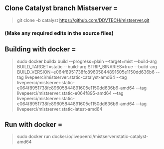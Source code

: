 ## Clone Catalyst branch Mistserver =

> git clone -b catalyst https://github.com/DDVTECH/mistserver.git


### (Make any required edits in the source files)


## Building with docker =

> sudo docker buildx build --progress=plain --target=mist --build-arg BUILD_TARGET=static --build-arg STRIP_BINARIES=true
> --build-arg BUILD_VERSION=e064f8951738fc89605844891605e1150dd636b6
> --tag livepeerci/mistserver:static-catalyst-amd64 --tag livepeerci/mistserver:static-e064f8951738fc89605844891605e1150dd636b6-amd64
> --tag livepeerci/mistserver:static-e064f895-amd64 --tag livepeerci/mistserver:static-e064f8951738fc89605844891605e1150dd636b6-amd64
> --tag livepeerci/mistserver:static-latest-amd64


## Run with docker =

> sudo docker run docker.io/livepeerci/mistserver:static-catalyst-amd64
